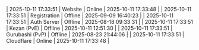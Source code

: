 | 2025-10-11 17:33:51 | Website | Online | 2025-10-11 17:33:48 |
| 2025-10-11 17:33:51 | Registration | Offline | 2025-09-09 16:40:23 |
| 2025-10-11 17:33:51 | Auth Server | Offline | 2025-08-18 09:33:31 |
| 2025-10-11 17:33:51 | Kezan (PvE) | Offline | 2025-10-11 12:51:30 |
| 2025-10-11 17:33:51 | Gurubashi (PvP) | Offline | 2025-08-23 21:44:06 |
| 2025-10-11 17:33:51 | Cloudflare | Online | 2025-10-11 17:33:48 |
